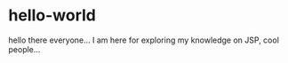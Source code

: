 # hello-world 
hello there everyone... 
I am here for exploring my knowledge on
JSP, cool people... 

